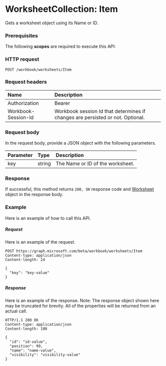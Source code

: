 # WorksheetCollection: Item

Gets a worksheet object using its Name or ID.
### Prerequisites
The following **scopes** are required to execute this API: 
### HTTP request
<!-- { "blockType": "ignored" } -->
```http
POST /workbook/worksheets/Item

```
### Request headers
| Name       | Description|
|:---------------|:----------|
| Authorization  | Bearer <code>|
| Workbook-Session-Id  | Workbook session Id that determines if changes are persisted or not. Optional.|

### Request body
In the request body, provide a JSON object with the following parameters.

| Parameter	   | Type	|Description|
|:---------------|:--------|:----------|
|key|string|The Name or ID of the worksheet.|

### Response
If successful, this method returns `200, OK` response code and [Worksheet](../resources/worksheet.md) object in the response body.

### Example
Here is an example of how to call this API.
##### Request
Here is an example of the request.
<!-- {
  "blockType": "request",
  "name": "worksheetcollection_item"
}-->
```http
POST https://graph.microsoft.com/beta/workbook/worksheets/Item
Content-type: application/json
Content-length: 24

{
  "key": "key-value"
}
```

##### Response
Here is an example of the response. Note: The response object shown here may be truncated for brevity. All of the properties will be returned from an actual call.
<!-- {
  "blockType": "response",
  "truncated": true,
  "@odata.type": "microsoft.graph.worksheet"
} -->
```http
HTTP/1.1 200 OK
Content-type: application/json
Content-length: 100

{
  "id": "id-value",
  "position": 99,
  "name": "name-value",
  "visibility": "visibility-value"
}
```

<!-- uuid: 8fcb5dbc-d5aa-4681-8e31-b001d5168d79
2015-10-25 14:57:30 UTC -->
<!-- {
  "type": "#page.annotation",
  "description": "WorksheetCollection: Item",
  "keywords": "",
  "section": "documentation",
  "tocPath": ""
}-->